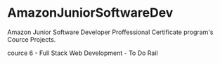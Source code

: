 # AmazonJuniorSoftwareDev
Amazon Junior Software Developer Proffessional Certificate program's  Cource Projects.

cource 6 - Full Stack Web Development - To Do Rail
